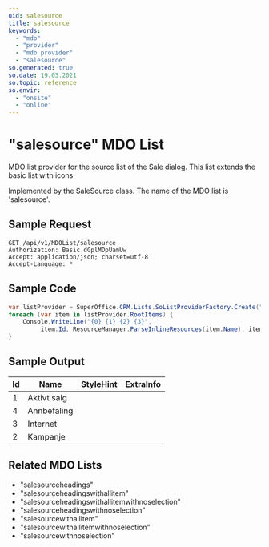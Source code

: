```yaml
---
uid: salesource
title: salesource
keywords:
  - "mdo"
  - "provider"
  - "mdo provider"
  - "salesource"
so.generated: true
so.date: 19.03.2021
so.topic: reference
so.envir:
  - "onsite"
  - "online"
---
```


# "salesource" MDO List
MDO list provider for the source list of the Sale dialog.
This list extends the basic <see cref="!:SourceRow" /> list with icons



Implemented by the <see cref="T:SuperOffice.CRM.Lists.SaleSource">SaleSource</see> class.
The name of the MDO list is 'salesource'.




## Sample Request

```http!
GET /api/v1/MDOList/salesource
Authorization: Basic dGplMDpUamUw
Accept: application/json; charset=utf-8
Accept-Language: *

```

## Sample Code
```cs
var listProvider = SuperOffice.CRM.Lists.SoListProviderFactory.Create("salesource", forceFlatList: true);
foreach (var item in listProvider.RootItems) {
    Console.WriteLine("{0} {1} {2} {3}", 
         item.Id, ResourceManager.ParseInlineResources(item.Name), item.StyleHint, item.ExtraInfo);
}
```

## Sample Output

|Id   | Name  |StyleHint|ExtraInfo |
| --- | ----- | ------- | -------- |
|1|Aktivt salg|||
|4|Annbefaling|||
|3|Internet|||
|2|Kampanje|||


## Related MDO Lists

* "salesourceheadings"
* "salesourceheadingswithallitem"
* "salesourceheadingswithallitemwithnoselection"
* "salesourceheadingswithnoselection"
* "salesourcewithallitem"
* "salesourcewithallitemwithnoselection"
* "salesourcewithnoselection"
